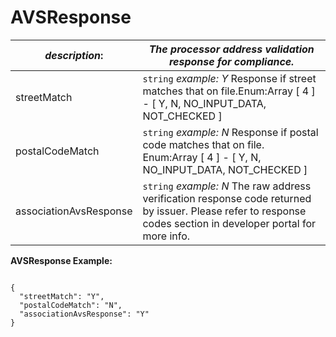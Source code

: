 
# AVSResponse

| *description*: | *The processor address validation response for compliance.*| 
|----|----|
| streetMatch |  ``` string ```  *example: Y* Response if street matches that on file.Enum:Array [ 4 ] - [ Y, N, NO_INPUT_DATA, NOT_CHECKED ]|
| postalCodeMatch |  ``` string ```  *example: N* Response if postal code matches that on file. Enum:Array [ 4 ] - [ Y, N, NO_INPUT_DATA, NOT_CHECKED ]|
| associationAvsResponse |  ``` string ```  *example: N* The raw address verification response code returned by issuer. Please refer to response codes section in developer portal for more info.|

**AVSResponse Example:**

```{r}

{
  "streetMatch": "Y",
  "postalCodeMatch": "N",
  "associationAvsResponse": "Y"
}
```
